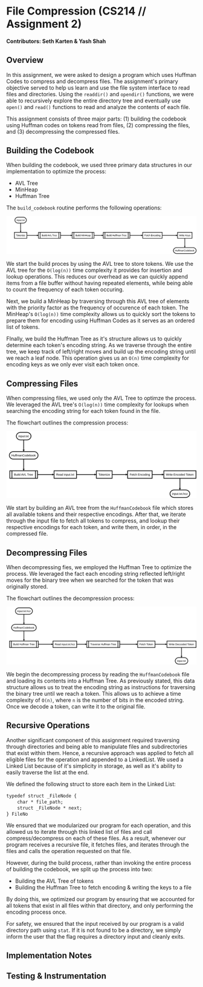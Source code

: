# File Compression (CS214 // Assignment 2)
#### Contributors: Seth Karten & Yash Shah

## Overview
In this assignment, we were asked to design a program which uses Huffman Codes to compress and decompress files. The assignment's primary objective served to help us learn and use the file system interface to read files and directories. Using the `readdir()` and `opendir()` functions, we were able to recursively explore the entire directory tree and eventually use `open()` and `read()` functions to read and analyze the contents of each file. 

This assignment consists of three major parts: (1) building the codebook using Huffman codes on tokens read from files, (2) compressing the files, and (3) decompressing the compressed files.

## Building the Codebook

When building the codebook, we used three primary data structures in our implementation to optimize the process:

- AVL Tree
- MinHeap
- Huffman Tree

The `build_codebook` routine performs the following operations:

<img src="./diagrams/build-codebook.svg">

We start the build proces by using the AVL tree to store tokens. We use the AVL tree for the `O(log(n))` time complexity it provides for insertion and lookup operations. This reduces our overhead as we can quickly append items from a file buffer without having repeated elements, while being able to count the frequency of each token occuring.

Next, we build a MinHeap by traversing through this AVL tree of elements with the priority factor as the frequency of occurence of each token. The MinHeap's `O(log(n))` time complexity allows us to quickly sort the tokens to prepare them for encoding using Huffman Codes as it serves as an ordered list of tokens.

FInally, we build the Huffman Tree as it's structure allows us to quickly determine each token's encoding string. As we traverse through the entire tree, we keep track of left/right moves and build up the encoding string until we reach a leaf node. This operation gives us an `O(n)` time complexity for encoding keys as we only ever visit each token once. 

## Compressing Files

When compressing files, we used only the AVL Tree to optimze the process. We leveraged the AVL tree's `O(log(n))` time complexity for lookups when searching the encoding string for each token found in the file.

The flowchart outlines the compression process:

<img src="./diagrams/compress-file.svg">

We start by building an AVL tree from the `HuffmanCodebook` file which stores all available tokens and their respective encodings. After that, we iterate through the input file to fetch all tokens to compress, and lookup their respective encodings for each token, and write them, in order, in the compressed file. 

## Decompressing Files

When decompressing fies, we employed the Huffman Tree to optimize the process. We leveraged the fact each encoding string reflected left/right moves for the binary tree when we searched for the token that was originally stored.

The flowchart outlines the decompression process:

<img src="./diagrams/decompress-file.svg">

We begin the decompressing process by reading the `HuffmanCodebook` file and loading its contents into a Huffman Tree. As previously stated, this data structure allows us to treat the encoding string as instructions for traversing the binary tree until we reach a token. This allows us to achieve a time complexity of `O(n)`, where `n` is the number of bits in the encoded string. Once we decode a token, can write it to the original file. 

## Recursive Operations

Another significant component of this assignment required traversing through directories and being able to manipulate files and subdirectories that exist within them. Hence, a recursive approach was applied to fetch all eligible files for the operation and appended to a LinkedList. We used a Linked List because of it's simplicity in storage, as well as it's ability to easily traverse the list at the end. 

We defined the following struct to store each item in the Linked List:
```
typedef struct _FileNode {
	char * file_path;
	struct _FileNode * next;
} FileNo
```

We ensured that we modularized our program for each operation, and this allowed us to iterate through this linked list of files and call compress/decompress on each of these files. As a result, whenever our program receives a recursive file, it fetches files, and iterates through the files and calls the operation requested on that file.

However, during the build process, rather than invoking the entire process of building the codebook, we split up the process into two:
- Building the AVL Tree of tokens
- Building the Huffman Tree to fetch encoding & writing the keys to a file

By doing this, we optimized our program by ensuring that we accounted for all tokens that exist in all files within that directory, and only performing the encoding process once. 

For safety, we ensured that the input received by our program is a valid directory path using `stat`. If it is not found to be a directory, we simply inform the user that the flag requires a directory input and cleanly exits.



## Implementation Notes

## Testing & Instrumentation
